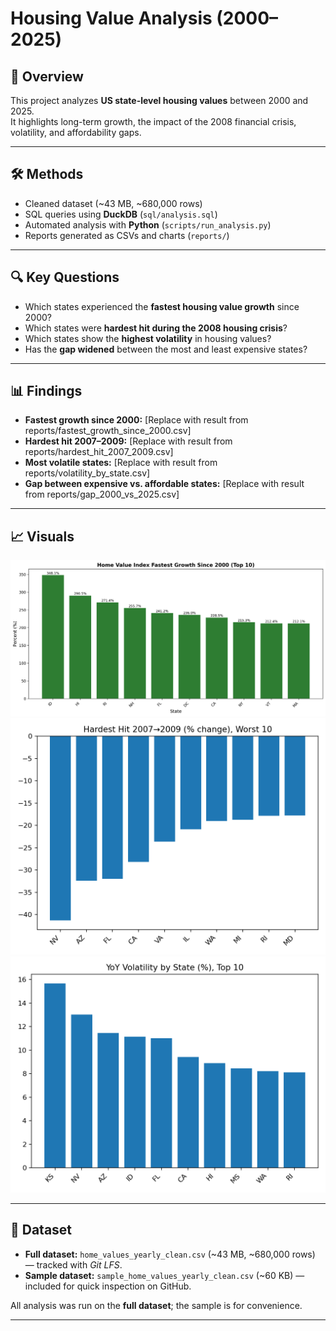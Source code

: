 # Housing Value Analysis (2000–2025)

## 📑 Overview
This project analyzes **US state-level housing values** between 2000 and 2025.  
It highlights long-term growth, the impact of the 2008 financial crisis, volatility, and affordability gaps.

---

## 🛠 Methods
- Cleaned dataset (~43 MB, ~680,000 rows)  
- SQL queries using **DuckDB** (`sql/analysis.sql`)  
- Automated analysis with **Python** (`scripts/run_analysis.py`)  
- Reports generated as CSVs and charts (`reports/`)

---

## 🔍 Key Questions
- Which states experienced the **fastest housing value growth** since 2000?  
- Which states were **hardest hit during the 2008 housing crisis**?  
- Which states show the **highest volatility** in housing values?  
- Has the **gap widened** between the most and least expensive states?  

---

## 📊 Findings
- **Fastest growth since 2000:** [Replace with result from reports/fastest_growth_since_2000.csv]  
- **Hardest hit 2007–2009:** [Replace with result from reports/hardest_hit_2007_2009.csv]  
- **Most volatile states:** [Replace with result from reports/volatility_by_state.csv]  
- **Gap between expensive vs. affordable states:** [Replace with result from reports/gap_2000_vs_2025.csv]  

---

## 📈 Visuals
![Fastest Growth Top 10](reports/figures/fastest_growth_top10.png)  
![Hardest Hit 2007–2009](reports/figures/hardest_hit_2007_2009_worst10.png)  
![Volatility Top 10](reports/figures/volatility_top10.png)

---

## 📑 Dataset
- **Full dataset:** `home_values_yearly_clean.csv` (~43 MB, ~680,000 rows) — tracked with *Git LFS*.  
- **Sample dataset:** `sample_home_values_yearly_clean.csv` (~60 KB) — included for quick inspection on GitHub.  

All analysis was run on the **full dataset**; the sample is for convenience.  

---
